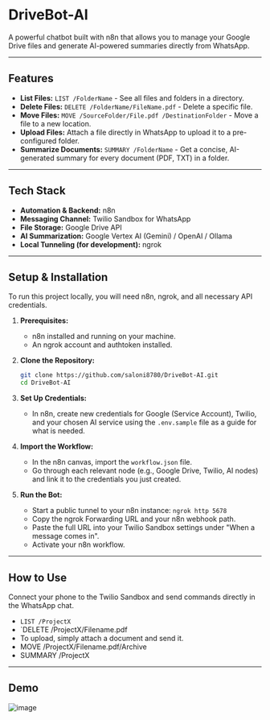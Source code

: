 # DriveBot-AI

A powerful chatbot built with n8n that allows you to manage your Google Drive files and generate AI-powered summaries directly from WhatsApp.

---

## Features

- **List Files:** `LIST /FolderName` - See all files and folders in a directory.
- **Delete Files:** `DELETE /FolderName/FileName.pdf` - Delete a specific file.
- **Move Files:** `MOVE /SourceFolder/File.pdf /DestinationFolder` - Move a file to a new location.
- **Upload Files:** Attach a file directly in WhatsApp to upload it to a pre-configured folder.
- **Summarize Documents:** `SUMMARY /FolderName` - Get a concise, AI-generated summary for every document (PDF, TXT) in a folder.

---

## Tech Stack

- **Automation & Backend:** n8n 
- **Messaging Channel:** Twilio Sandbox for WhatsApp
- **File Storage:** Google Drive API
- **AI Summarization:** Google Vertex AI (Gemini) / OpenAI / Ollama
- **Local Tunneling (for development):** ngrok

---

## Setup & Installation

To run this project locally, you will need n8n, ngrok, and all necessary API credentials.

1.  **Prerequisites:**
    - n8n installed and running on your machine.
    - An ngrok account and authtoken installed.

2.  **Clone the Repository:**
    ```bash
    git clone https://github.com/saloni8780/DriveBot-AI.git
    cd DriveBot-AI
    ```

3.  **Set Up Credentials:**
    - In n8n, create new credentials for Google (Service Account), Twilio, and your chosen AI service using the `.env.sample` file as a guide for what is needed.

4.  **Import the Workflow:**
    - In the n8n canvas, import the `workflow.json` file.
    - Go through each relevant node (e.g., Google Drive, Twilio, AI nodes) and link it to the credentials you just created.

5.  **Run the Bot:**
    - Start a public tunnel to your n8n instance: `ngrok http 5678`
    - Copy the ngrok Forwarding URL and your n8n webhook path.
    - Paste the full URL into your Twilio Sandbox settings under "When a message comes in".
    - Activate your n8n workflow.

---

## How to Use

Connect your phone to the Twilio Sandbox and send commands directly in the WhatsApp chat.

- `LIST /ProjectX`
- `DELETE /ProjectX/Filename.pdf
- To upload, simply attach a document and send it.
- MOVE /ProjectX/Filename.pdf/Archive
- SUMMARY /ProjectX
  
---
## Demo
![image](https://github.com/user-attachments/assets/6db489b6-2f94-4c99-bd09-99f338ae060e)
